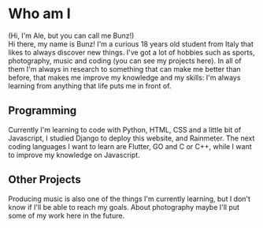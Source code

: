 # Who am I

(Hi, I'm Ale, but you can call me Bunz!)  
Hi there, my name is Bunz!
I'm a curious 18 years old student from Italy that likes to always discover new things. I've got a lot of hobbies such as sports, photography, music and coding (you can see my projects here). In all of them I'm always in research to something that can make me better than before, that makes me improve my knowledge and my skills: I'm always learning from anything that life puts me in front of. 

## Programming
Currently I'm learning to code with Python, HTML, CSS and a little bit of Javascript, I studied Django to deploy this website, and Rainmeter. 
The next coding languages I want to learn are Flutter, GO and C or C++, while I want to improve my knowledge on Javascript. 

## Other Projects
Producing music is also one of the things I'm currently learning, but I don't know if I'll be able to reach my goals. 
About photography maybe I'll put some of my work here in the future. 

